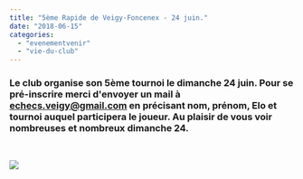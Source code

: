 ```yaml
---
title: "5ème Rapide de Veigy-Foncenex - 24 juin."
date: "2018-06-15"
categories: 
  - "evenementvenir"
  - "vie-du-club"
---
```


### Le club organise son 5ème tournoi le dimanche 24 juin. Pour se pré-inscrire merci d'envoyer un mail à [echecs.veigy@gmail.com](mailto:echecs.veigy@gmail.com) en précisant nom, prénom, Elo et tournoi auquel participera le joueur. Au plaisir de vous voir nombreuses et nombreux dimanche 24.

 

![](https://echecs-veigy.fr/wp-content/uploads/2018/06/chess3-724x1024.png)
